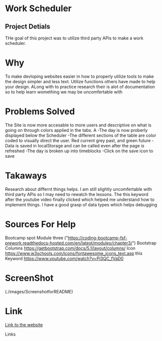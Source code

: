 # Work Scheduler

## Project Detials
THe goal of this project was to utilize third party APis to make a work scheduler.


# Why
To make devloping websites easier in how to properly utilize tools to make the design simpler and less text.
Utilize functions others have made to help your design.
ALong with to practice research their is alot of documentation so to help learn womething we may be uncomfertable with

# Problems Solved
The Site is now more accesable to more users and descriptive on what is going on through colors applied in the tabs. A
-The day is now proberly displayed below the Scheduler
-The different sections of the table are color coded to visually direct the user. Red current grey past, and green future
-Data is saved in localStorage and can be called even after the page is refreshed
-The day is broken up into timeblocks
-Click on the save icon to save

# Takaways
Research about differnt things helps. I am still slightly uncomfertable with third party APis so I may need to rewatch the lessons.
The this keyword after the youtube video finally clicked which helped me understand how to implement things.
I have a good grasp of data types which helps debugging 

# Sources For Help
Bootcamp spot Module three ("https://coding-bootcamp-fsf-prework.readthedocs-hosted.com/en/latest/modules/chapter3/")
Bootstrap Columns https://getbootstrap.com/docs/5.1/layout/columns/
Icon https://www.w3schools.com/icons/fontawesome_icons_text.asp
this Keyword  https://www.youtube.com/watch?v=Pi3QC_fVaD0

 
# ScreenShot
(./images/ScreenshotforREADME)

# Link
[Link to the website](https://bcole37.github.io/Work-Scheduler/)

Links  